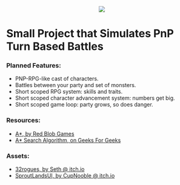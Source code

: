 <p align="center">
  <img src="https://github.com/user-attachments/assets/34172511-4f1b-4295-b501-48bf8851fee0" />
</p>

# Small Project that Simulates PnP Turn Based Battles

### Planned Features:
- PNP-RPG-like cast of characters.
- Battles between your party and set of monsters.
- Short scoped RPG system: skills and traits.
- Short scoped character advancement system: numbers get big.
- Short scoped game loop: party grows, so does danger.

### Resources:
- [A*, by Red Blob Games](https://www.redblobgames.com/pathfinding/a-star/introduction.html)
- [A* Search Algorithm, on Geeks For Geeks](https://www.geeksforgeeks.org/a-search-algorithm/)

### Assets:
- [32rogues, by Seth @ itch.io](https://sethbb.itch.io/32rogues)
- [SproutLandsUI, by CupNooble @ itch.io](https://cupnooble.itch.io/sprout-lands-ui-pack)

